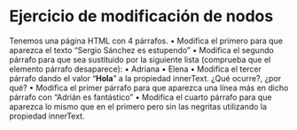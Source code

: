 # Ejercicio de modificación de nodos

Tenemos una página HTML con 4 párrafos.
• Modifica el primero para que aparezca el texto “Sergio Sánchez es
estupendo”
• Modifica el segundo párrafo para que sea sustituido por la siguiente lista
(comprueba que el elemento párrafo desaparece):
    • Adriana
    • Elena
• Modifica el tercer párrafo dando el valor “<b>Hola</b>” a la propiedad
innerText. ¿Qué ocurre?, ¿por qué?
• Modifica el primer párrafo para que aparezca una línea más en dicho
párrafo con “Adrián es fantástico”
• Modifica el cuarto párrafo para que aparezca lo mismo que en el primero
pero sin las negritas utilizando la propiedad innerText.